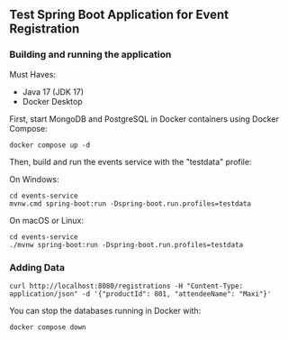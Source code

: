 ## Test Spring Boot Application for Event Registration

### Building and running the application

Must Haves:
- Java 17 (JDK 17)
- Docker Desktop

First, start MongoDB and PostgreSQL in Docker containers using Docker Compose:

    docker compose up -d

Then, build and run the events service with the "testdata" profile:

On Windows:

    cd events-service
    mvnw.cmd spring-boot:run -Dspring-boot.run.profiles=testdata

On macOS or Linux:

    cd events-service
    ./mvnw spring-boot:run -Dspring-boot.run.profiles=testdata

### Adding Data

    curl http://localhost:8080/registrations -H "Content-Type: application/json" -d '{"productId": 801, "attendeeName": "Maxi"}'

You can stop the databases running in Docker with:

    docker compose down
